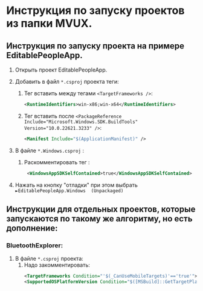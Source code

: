 # Инструкция по запуску проектов из папки MVUX.

## Инструкция по запуску проекта на примере EditablePeopleApp.

1. Открыть проект EditablePeopleApp.
2. Добавить в файл `*.csproj` проекта теги:
    1. Тег вставить между тегами `<TargetFrameworks />`:
        ```xml 
        <RuntimeIdentifiers>win-x86;win-x64</RuntimeIdentifiers>
        ```
    2. Тег вставить после `<PackageReference Include="Microsoft.Windows.SDK.BuildTools" Version="10.0.22621.3233" />`:
        ```xml
        <Manifest Include="$(ApplicationManifest)" />
        ```
3. В файле `*.Windows.csproj` :
    1. Раскомментировать тег :
        ```xml 
         <WindowsAppSDKSelfContained>true</WindowsAppSDKSelfContained>
         ```

4. Нажать на кнопку "отладки" при этом выбрать `►EditablePeopleApp.Windows  (Unpackaged)`

## Инструкции для отдельных проектов, которые запускаются по такому же алгоритму, но есть дополнение:

### BluetoothExplorer:
1. В файле `*.csproj` проекта:
     1. Надо закомментировать:
        ```xml
        <TargetFrameworks Condition="'$(_CanUseMobileTargets)'=='true'">$(TargetFrameworks);net8.0-maccatalyst</TargetFrameworks>
        <SupportedOSPlatformVersion Condition="$([MSBuild]::GetTargetPlatformIdentifier('$(TargetFramework)')) == 'maccatalyst'">14.0</SupportedOSPlatformVersion>
         ```